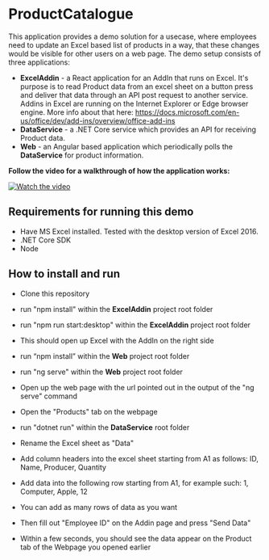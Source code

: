 # ProductCatalogue
This application provides a demo solution for a usecase, where employees need to update an Excel based list of products in a way, that these changes would be visible for other users on a web page.
The demo setup consists of three applications:
- **ExcelAddin** - a React application for an AddIn that runs on Excel. It's purpose is to read Product data from an excel sheet on a button press and deliver that data through an API post request to another service. Addins in Excel are running on the Internet Explorer or Edge browser engine. More info about that here: https://docs.microsoft.com/en-us/office/dev/add-ins/overview/office-add-ins
- **DataService** - a .NET Core service which provides an API for receiving Product data.
- **Web** - an Angular based application which periodically polls the **DataService** for product information.

**Follow the video for a walkthrough of how the application works:**

[![Watch the video](https://i.ibb.co/fpZ9HTJ/Product-Catalogue.png)](https://www.youtube.com/watch?v=oKeQjzlPkvo)

## Requirements for running this demo
- Have MS Excel installed. Tested with the desktop version of Excel 2016.
- .NET Core SDK
- Node
## How to install and run
- Clone this repository
- run "npm install" within the **ExcelAddin** project root folder
- run "npm run start:desktop" within the **ExcelAddin** project root folder
- This should open up Excel with the AddIn on the right side


- run “npm install” within the **Web** project root folder
- run "ng serve" within the **Web** project root folder
- Open up the web page with the url pointed out in the output of the "ng serve" command
- Open the "Products" tab on the webpage


- run "dotnet run" within the **DataService** root folder


- Rename the Excel sheet as "Data"
- Add column headers into the excel sheet starting from A1 as follows: ID, Name, Producer, Quantity
- Add data into the following row starting from A1, for example such: 1, Computer, Apple, 12
- You can add as many rows of data as you want
- Then fill out "Employee ID" on the Addin page and press "Send Data"
- Within a few seconds, you should see the data appear on the Product tab of the Webpage you opened earlier
